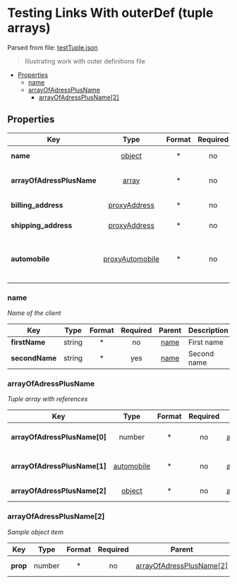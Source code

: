 # __Testing Links With outerDef (tuple arrays)__

Parsed from file: [testTuple.json](https://github.com/McCastles/JMC/blob/master/examples/outer/testTuple.json)
> Illustrating work with outer definitions file
* [Properties](#properties)
	* [name](#name)
	* [arrayOfAdressPlusName](#arrayOfAdressPlusName)
		* [arrayOfAdressPlusName[2]](#arrayOfAdressPlusName[2])
## __Properties__
|Key|Type|Format|Required|Description|
|-|:-:|:-:|:-:|-|
|__name__|[object](#name)|*|no|Name of the client|
|__arrayOfAdressPlusName__|[array](arrayOfAdressPlusName)|*|no|Tuple array with references|
|__billing_address__|[proxyAddress](./definitions/proxy.md#proxyAddress)|*|no|Billing adress|
|__shipping_address__|[proxyAddress](./definitions/proxy.md#proxyAddress)|*|no|Shipping adress|
|__automobile__|[proxyAutomobile](./definitions/proxy.md#proxyAutomobile)|*|no|The automobile that will deliver the package|
### __name__
_Name of the client_

|Key|Type|Format|Required|Parent|Description|
|-|:-:|:-:|:-:|:-:|-|
|__firstName__|string|*|no|[name](#name)|First name|
|__secondName__|string|*|yes|[name](#name)|Second name|
### __arrayOfAdressPlusName__
_Tuple array with references_

|Key|Type|Format|Required|Parent|Description|
|-|:-:|:-:|:-:|:-:|-|
|__arrayOfAdressPlusName[0]__|number|*|no|[arrayOfAdressPlusName](#arrayOfAdressPlusName)|Sample number item|
|__arrayOfAdressPlusName[1]__|[automobile](./definitions/proxy.md#automobile)|*|no|[arrayOfAdressPlusName](#arrayOfAdressPlusName)|Sample reference item|
|__arrayOfAdressPlusName[2]__|[object](#arrayOfAdressPlusName[2])|*|no|[arrayOfAdressPlusName](#arrayOfAdressPlusName)|Sample object item|
### __arrayOfAdressPlusName[2]__
_Sample object item_

|Key|Type|Format|Required|Parent|Description|
|-|:-:|:-:|:-:|:-:|-|
|__prop__|number|*|no|[arrayOfAdressPlusName[2]](#arrayOfAdressPlusName[2])|Sample property|